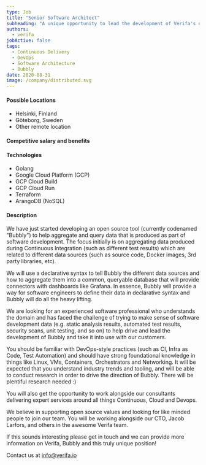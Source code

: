 ```yaml
---
type: Job
title: "Senior Software Architect"
subheading: "A unique opportunity to lead the development of Verifa's open source project"
authors:
  - verifa
jobActive: false
tags:
  - Continuous Delivery
  - DevOps
  - Software Architecture
  - Bubbly
date: 2020-08-31
image: /company/distributed.svg
---
```


#### Possible Locations

- Helsinki, Finland
- Göteborg, Sweden
- Other remote location

#### Competitive salary and benefits

#### Technologies

- Golang
- Google Cloud Platform (GCP)
- GCP Cloud Build
- GCP Cloud Run
- Terraform
- ArangoDB (NoSQL)

#### Description

We have just started developing an open source tool (currently codenamed "Bubbly") to help aggregate and query data that is produced as part of software development. The focus initially is on aggregating data produced during Continuous Integration (such as different test results) which are related to different data sources (such as source code, Docker images, 3rd party libraries, etc).

We will use a declarative syntax to tell Bubbly the different data sources and how to aggregate them into a common, queryable database that will provide connectors with dashboards like Grafana. In essence, Bubbly will provide a way for software engineers to define their data in declarative syntax and Bubbly will do all the heavy lifting.

We are looking for an experienced software professional who understands the domain and has faced the challenge of trying to make sense of software development data (e.g. static analysis results, automated test results, security scans, unit testing, and so on) to help drive and lead the development of Bubbly and take it into use with our customers.

You should be familiar with DevOps-style practices (such as CI, Infra as Code, Test Automation) and should have strong foundational knowledge in things like Linux, VMs, Containers, Orchestrators and Networking. It will be expected that you understand industry trends and tooling, and will be able to conduct research in order to drive the direction of Bubbly. There will be plentiful research needed :)

You will also get the opportunity to work alongside our consultants delivering expert services around all things Continuous, Cloud and Devops.

We believe in supporting open source values and looking for like minded people to join our team. You will be working alongside our CTO, Jacob Larfors, and others in the awesome Verifa team.

If this sounds interesting please get in touch and we can provide more information on Verifa, Bubbly and this truly unique position!

Contact us at info@verifa.io
